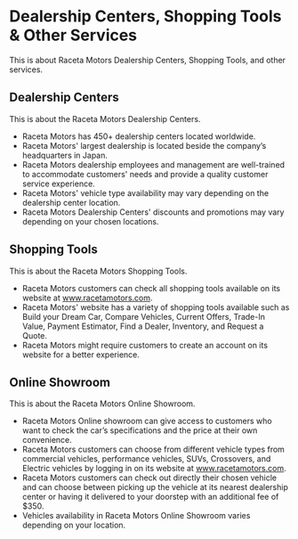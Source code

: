 # Dealership Centers, Shopping Tools & Other Services

This is about Raceta Motors Dealership Centers, Shopping Tools, and other services.

## Dealership Centers

This is about the Raceta Motors Dealership Centers.

- Raceta Motors has 450+ dealership centers located worldwide.
- Raceta Motors' largest dealership is located beside the company’s headquarters in Japan.
- Raceta Motors dealership employees and management are well-trained to accommodate customers' needs and provide a quality customer service experience.
- Raceta Motors' vehicle type availability may vary depending on the dealership center location.
- Raceta Motors Dealership Centers' discounts and promotions may vary depending on your chosen locations.

## Shopping Tools

This is about the Raceta Motors Shopping Tools.

- Raceta Motors customers can check all shopping tools available on its website at www.racetamotors.com.
- Raceta Motors' website has a variety of shopping tools available such as Build your Dream Car, Compare Vehicles, Current Offers, Trade-In Value, Payment Estimator, Find a Dealer, Inventory, and Request a Quote.
- Raceta Motors might require customers to create an account on its website for a better experience.

## Online Showroom

This is about the Raceta Motors Online Showroom.

- Raceta Motors Online showroom can give access to customers who want to check the car’s specifications and the price at their own convenience.
- Raceta Motors customers can choose from different vehicle types from commercial vehicles, performance vehicles, SUVs, Crossovers, and Electric vehicles by logging in on its website at www.racetamotors.com.
- Raceta Motors customers can check out directly their chosen vehicle and can choose between picking up the vehicle at its nearest dealership center or having it delivered to your doorstep with an additional fee of $350.
- Vehicles availability in Raceta Motors Online Showroom varies depending on your location.